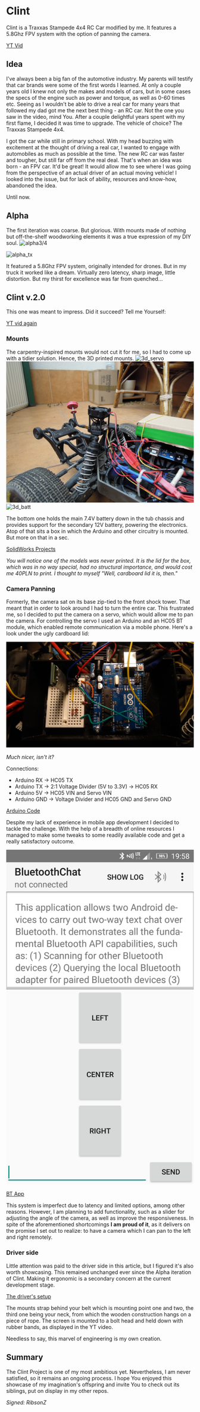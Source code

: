 # Clint
Clint is a Traxxas Stampede 4x4 RC Car modified by me. It features a 5.8Ghz FPV system with the option of panning the camera.

[YT Vid](https://www.youtube.com/embed/WeP4QTIqyTM)

## Idea
I've always been a big fan of the automotive industry. My parents will testify that car brands were some of the first words I learned. At only a couple years old I knew not only the makes and models of cars, but in some cases the specs of the engine such as power and torque, as well as 0-60 times etc. Seeing as I wouldn't be able to drive a real car for many years that followed my dad got me the next best thing - an RC car. Not the one you saw in the video, mind You. After a couple delightful years spent with my first flame, I decided it was time to upgrade. The vehicle of choice? The Traxxas Stampede 4x4.

I got the car while still in primary school. With my head buzzing with excitement at the thought of driving a real car, I wanted to engage with automobiles as much as possible at the time. The new RC car was faster and tougher, but still far off from the real deal. That's when an idea was born - an FPV car. It'd be great! It would allow me to see where I was going from the perspective of an actual driver of an actual moving vehicle! I looked into the issue, but for lack of ability, resources and know-how, abandoned the idea.

Until now.

## Alpha
The first iteration was coarse. But glorious. With mounts made of nothing but off-the-shelf woodworking elements it was a true expression of my DIY soul.
![alpha3/4](Media/alpha_rear_quarter.jpg)

![alpha_tx](Media/alpha_tx.jpg)

It featured a 5.8Ghz FPV system, originally intended for drones. But in my truck it worked like a dream. Virtually zero latency, sharp image, little distortion. But my thirst for excellence was far from quenched...

## Clint v.2.0

This one was meant to impress. Did it succeed? Tell me Yourself:

[YT vid again](https://www.youtube.com/embed/WeP4QTIqyTM)

### Mounts
The carpentry-inspired mounts would not cut it for me, so I had to come up with a tidier solution. Hence, the 3D printed mounts.
![3d_servo](Media/servo_3d.jpg)
![3d_tx](Media/tx_3d.jpg)
![3d_batt](Media/batt_3d.jpg)

The bottom one holds the main 7.4V battery down in the tub chassis and provides support for the secondary 12V battery, powering the electronics. Atop of that sits a box in which the Arduino and other circuitry is mounted. But more on that in a sec.

[SolidWorks Projects](CAD/)

*You will notice one of the models was never printed. It is the lid for the box, which was in no way special, had no structural importance, and would cost me 40PLN to print. I thought to myself "Well, cardboard lid it is, then."*

### Camera Panning
Formerly, the camera sat on its base zip-tied to the front shock tower. That meant that in order to look around I had to turn the entire car. This frustrated me, so I decided to put the camera on a servo, which would allow me to pan the camera. For controlling the servo I used an Arduino and an HC05 BT module, which enabled remote communication via a mobile phone. Here's a look under the ugly cardboard lid:

![arduino](Media/arduino.jpg)

*Much nicer, isn't it?*

Connections:
- Arduino RX -> HC05 TX
- Arduino TX -> 2:1 Voltage Divider (5V to 3.3V) -> HC05 RX
- Arduino 5V -> HC05 VIN and Servo VIN
- Arduino GND -> Voltage Divider and HC05 GND and Servo GND

[Arduino Code](Program/Clint_BT/Clint_BT.ino)

Despite my lack of experience in mobile app development I decided to tackle the challenge. With the help of a breadth of online resources I managed to make some tweaks to some readily available code and get a really satisfactory outcome.

![BT App](Media/bt_app.jpg)

[BT App](Program/AndroidApp/)

This system is imperfect due to latency and limited options, among other reasons. However, I am planning to add functionality, such as a slider for adjusting the angle of the camera, as well as improve the responsiveness. In spite of the aforementioned shortcomings **I am proud of it**, as it delivers on the promise I set out to realize: to have a camera which I can pan to the left and right remotely.

### Driver side
Little attention was paid to the driver side in this article, but I figured it's also worth showcasing. This remained unchanged ever since the Alpha iteration of Clint. Making it ergonomic is a secondary concern at the current development stage.

[The driver's setup](Media/setup.jpg)

The mounts strap behind your belt which is mounting point one and two, the third one being your neck, from which the wooden construction hangs on a piece of rope. The screen is mounted to a bolt head and held down with rubber bands, as displayed in the YT video.

Needless to say, this marvel of engineering is my own creation.

## Summary

The Clint Project is one of my most ambitious yet. Nevertheless, I am never satisfied, so it remains an ongoing process. I hope You enjoyed this showcase of my imagination's offspring and invite You to check out its siblings, put on display in my other repos.

*Signed: RibsonZ*
